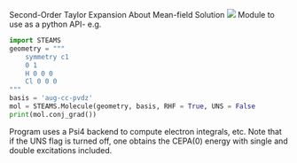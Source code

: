 Second-Order Taylor Expansion About Mean-field Solution
<img src = "https://travis-ci.com/hrgrimsl/STEAMS.svg?token=y5H9g77PxszWJHZmEWzC&branch=master">
Module to use as a python API- e.g.
```python
import STEAMS
geometry = """
    symmetry c1
    0 1
    H 0 0 0
    Cl 0 0 0
"""
basis = 'aug-cc-pvdz'
mol = STEAMS.Molecule(geometry, basis, RHF = True, UNS = False
print(mol.conj_grad())
```
Program uses a Psi4 backend to compute electron integrals, etc.  Note that if the UNS flag is turned off, one obtains the CEPA(0) energy with single and double excitations included.     
